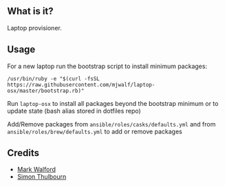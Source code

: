 ## What is it?

Laptop provisioner.

## Usage

For a new laptop run the bootstrap script to install minimum packages:

```/usr/bin/ruby -e "$(curl -fsSL https://raw.githubusercontent.com/mjwalf/laptop-osx/master/bootstrap.rb)"```

Run ```laptop-osx``` to install all packages beyond the bootstrap minimum or to update state (bash alias stored in dotfiles repo)

Add/Remove packages from `ansible/roles/casks/defaults.yml` and from `ansible/roles/brew/defaults.yml` to add or remove packages

## Credits

- [Mark Walford](http://twitter.com/mjwalf)
- [Simon Thulbourn](http://twitter.com/sthulb)
